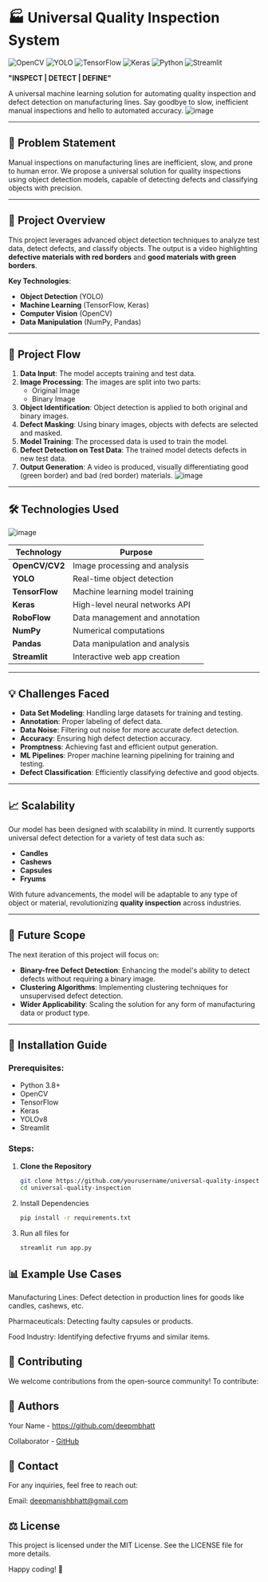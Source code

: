 # 🏭 **Universal Quality Inspection System** 

![OpenCV](https://img.shields.io/badge/OpenCV-4.5.3-brightgreen)
![YOLO](https://img.shields.io/badge/YOLO-v8-blue)
![TensorFlow](https://img.shields.io/badge/TensorFlow-2.13.0-orange)
![Keras](https://img.shields.io/badge/Keras-2.6.0-red)
![Python](https://img.shields.io/badge/Python-3.11.8-yellow)
![Streamlit](https://img.shields.io/badge/Streamlit-1.3.0-lightgrey)

**"INSPECT | DETECT | DEFINE"**

A universal machine learning solution for automating quality inspection and defect detection on manufacturing lines. Say goodbye to slow, inefficient manual inspections and hello to automated accuracy.
![image](https://github.com/user-attachments/assets/09c694d1-c3cf-4583-abc9-3bb92dd739e7)

---

## 🎯 **Problem Statement**

Manual inspections on manufacturing lines are inefficient, slow, and prone to human error. We propose a universal solution for quality inspections using object detection models, capable of detecting defects and classifying objects with precision.

---

## 🚀 **Project Overview**

This project leverages advanced object detection techniques to analyze test data, detect defects, and classify objects. The output is a video highlighting **defective materials with red borders** and **good materials with green borders**.

**Key Technologies**:
- **Object Detection** (YOLO)
- **Machine Learning** (TensorFlow, Keras)
- **Computer Vision** (OpenCV)
- **Data Manipulation** (NumPy, Pandas)

---

## 📂 **Project Flow**

1. **Data Input**: The model accepts training and test data.
2. **Image Processing**: The images are split into two parts:
    - Original Image
    - Binary Image
3. **Object Identification**: Object detection is applied to both original and binary images.
4. **Defect Masking**: Using binary images, objects with defects are selected and masked.
5. **Model Training**: The processed data is used to train the model.
6. **Defect Detection on Test Data**: The trained model detects defects in new test data.
7. **Output Generation**: A video is produced, visually differentiating good (green border) and bad (red border) materials.
![image](https://github.com/user-attachments/assets/b4143837-e465-40cd-b4b8-cfd5213fa5a3)

---

## 🛠 **Technologies Used**

![image](https://github.com/user-attachments/assets/14ce3792-53ef-46e0-9a17-088b1b57855e)


| Technology      | Purpose                               |
|-----------------|---------------------------------------|
| **OpenCV/CV2**  | Image processing and analysis         |
| **YOLO**        | Real-time object detection            |
| **TensorFlow**  | Machine learning model training       |
| **Keras**       | High-level neural networks API        |
| **RoboFlow**    | Data management and annotation        |
| **NumPy**       | Numerical computations                |
| **Pandas**      | Data manipulation and analysis        |
| **Streamlit**   | Interactive web app creation          |

---

## 💡 **Challenges Faced**

- **Data Set Modeling**: Handling large datasets for training and testing.
- **Annotation**: Proper labeling of defect data.
- **Data Noise**: Filtering out noise for more accurate defect detection.
- **Accuracy**: Ensuring high defect detection accuracy.
- **Promptness**: Achieving fast and efficient output generation.
- **ML Pipelines**: Proper machine learning pipelining for training and testing.
- **Defect Classification**: Efficiently classifying defective and good objects.

---

## 📈 **Scalability**

Our model has been designed with scalability in mind. It currently supports universal defect detection for a variety of test data such as:
- **Candles**
- **Cashews**
- **Capsules**
- **Fryums**

With future advancements, the model will be adaptable to any type of object or material, revolutionizing **quality inspection** across industries.

---

## 🔮 **Future Scope**

The next iteration of this project will focus on:
- **Binary-free Defect Detection**: Enhancing the model's ability to detect defects without requiring a binary image.
- **Clustering Algorithms**: Implementing clustering techniques for unsupervised defect detection.
- **Wider Applicability**: Scaling the solution for any form of manufacturing data or product type.

---

## 📜 **Installation Guide**

### Prerequisites:
- Python 3.8+
- OpenCV
- TensorFlow
- Keras
- YOLOv8
- Streamlit

### Steps:

1. **Clone the Repository**
   ```bash
   git clone https://github.com/yourusername/universal-quality-inspection.git
   cd universal-quality-inspection
2. Install Dependencies
   ```bash
   pip install -r requirements.txt

3. Run all files for 
   ```bash
   streamlit run app.py

## 📊 Example Use Cases

Manufacturing Lines: Defect detection in production lines for goods like candles, cashews, etc.

Pharmaceuticals: Detecting faulty capsules or products.

Food Industry: Identifying defective fryums and similar items.


## 🤖 Contributing
We welcome contributions from the open-source community! To contribute:

## 🏅 Authors

Your Name - https://github.com/deepmbhatt

Collaborator - [GitHub](https://github.com/deepmbhatt)

## 📧 Contact

For any inquiries, feel free to reach out:

Email: deepmanishbhatt@gmail.com

## ⚖️ License

This project is licensed under the MIT License. See the LICENSE file for more details.

Happy coding! 🎉
